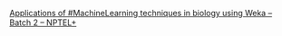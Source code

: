 [Applications of #MachineLearning techniques in biology using Weka – Batch 2 – NPTEL+](https://qi.tc/qi/110629)